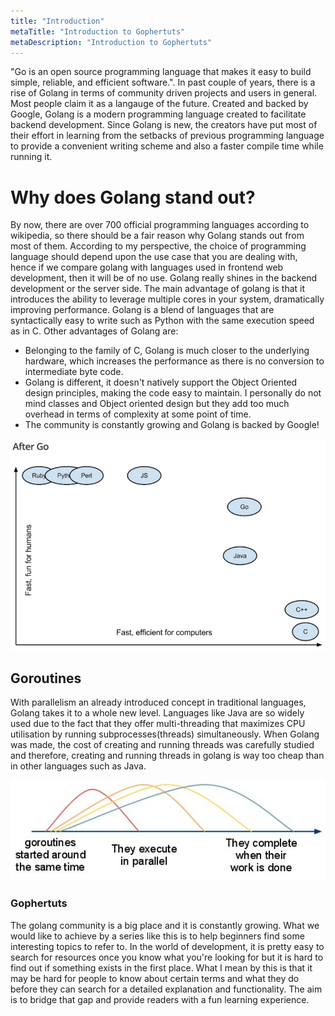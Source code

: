 ```yaml
---
title: "Introduction"
metaTitle: "Introduction to Gophertuts"
metaDescription: "Introduction to Gophertuts"
---
```


"Go is an open source programming language that makes it easy to build simple, reliable, and efficient software.". In past couple of years, there is a rise of Golang in terms of community driven
projects and users in general. Most people claim it as a langauge of the future.
Created and backed by Google, Golang is a modern programming language created to facilitate backend
development. Since Golang is new, the creators have put most of their effort in learning from the
setbacks of previous programming language to provide a convenient writing scheme and also a faster
compile time while running it.

# Why does Golang stand out?
By now, there are over 700 official programming languages according to wikipedia, so there should
be a fair reason why Golang stands out from most of them. According to my perspective, the choice of
programming language should depend upon the use case that you are dealing with, hence if we compare
golang with languages used in frontend web development, then it will be of no use. Golang really
shines in the backend development or the server side. The main advantage of golang is that it introduces the ability to leverage multiple cores in your system, dramatically improving performance.
Golang is a blend of languages that are syntactically easy to write such as Python with the same execution speed as in C.
Other advantages of Golang are:
- Belonging to the family of C, Golang is much closer to the underlying hardware, which increases the performance as there is no conversion to intermediate byte code.
- Golang is different, it doesn't natively support the Object Oriented design principles, making the code easy to maintain. I personally do not mind classes and Object oriented design but they add too much overhead in terms of complexity at some point of time.
- The community is constantly growing and Golang is backed by Google!

![Statistics](../content/images/golang-benefits.png)


## Goroutines
With parallelism an already introduced concept in traditional languages, Golang takes it to a whole new level. Languages like Java are so widely used due to the fact that they offer multi-threading that
maximizes CPU utilisation by running subprocesses(threads) simultaneously. When Golang was made, the cost of creating and running threads was carefully studied and therefore, creating and running threads
in golang is way too cheap than in other languages such as Java.

![go routines](../content/images/parallel-execution.jpg)

### Gophertuts
The golang community is a big place and it is constantly growing. What we would like to achieve by a series like this is to help beginners find some interesting topics to refer to. In the world of development, it is pretty easy to search for resources once you know what you're looking for but it is hard to find out if something exists in the first place. What I mean by this is that it may be hard for people to know about certain terms and what they do before they can search for a detailed explanation and functionality. The aim is to bridge that gap and provide readers with a fun learning experience.

